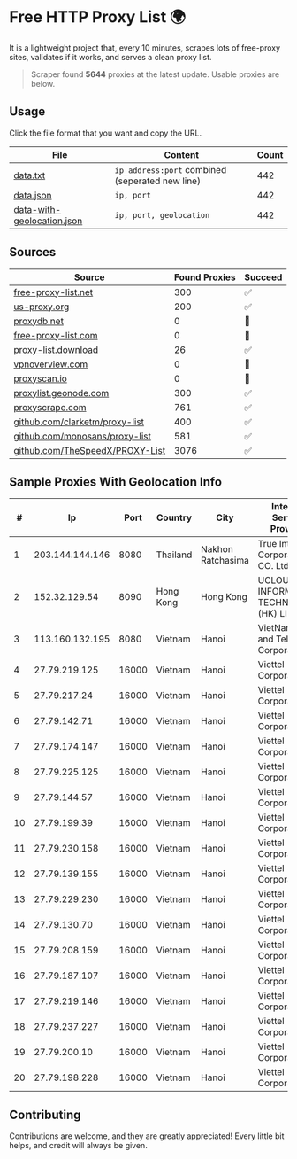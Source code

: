 
# Free HTTP Proxy List 🌍

It is a lightweight project that, every 10 minutes, scrapes lots of free-proxy sites, validates if it works, and serves a clean proxy list.


> Scraper found **5644** proxies at the latest update. Usable proxies are below.

## Usage

Click the file format that you want and copy the URL.


|File|Content|Count|
|----|-------|-----|
|[data.txt](https://raw.githubusercontent.com/themiralay/Proxy-List-World/master/data.txt)|`ip_address:port` combined (seperated new line)|442|
|[data.json](https://raw.githubusercontent.com/themiralay/Proxy-List-World/master/data.json)|`ip, port`|442|
|[data-with-geolocation.json](https://raw.githubusercontent.com/themiralay/Proxy-List-World/master/data-with-geolocation.json)|`ip, port, geolocation`|442|

## Sources

|Source|Found Proxies|Succeed|
|------|-------------|-------|
|[free-proxy-list.net](https://free-proxy-list.net)|300|✅|
|[us-proxy.org](https://www.us-proxy.org)|200|✅|
|[proxydb.net](http://proxydb.net)|0|🚫|
|[free-proxy-list.com](https://free-proxy-list.com/?page=&port=&type%5B%5D=http&type%5B%5D=https&up_time=0&search=Search)|0|🚫|
|[proxy-list.download](https://www.proxy-list.download/HTTP)|26|✅|
|[vpnoverview.com](https://vpnoverview.com/privacy/anonymous-browsing/free-proxy-servers)|0|🚫|
|[proxyscan.io](https://www.proxyscan.io)|0|🚫|
|[proxylist.geonode.com](https://proxylist.geonode.com/api/proxy-list?limit=300&page=1&sort_by=lastChecked&sort_type=desc&protocols=http,https)|300|✅|
|[proxyscrape.com](https://api.proxyscrape.com/v2/?request=displayproxies&protocol=http&timeout=10000&country=all&ssl=all&anonymity=all)|761|✅|
|[github.com/clarketm/proxy-list](https://raw.githubusercontent.com/clarketm/proxy-list/master/proxy-list-raw.txt)|400|✅|
|[github.com/monosans/proxy-list](https://raw.githubusercontent.com/monosans/proxy-list/main/proxies/http.txt)|581|✅|
|[github.com/TheSpeedX/PROXY-List](https://raw.githubusercontent.com/TheSpeedX/PROXY-List/master/http.txt)|3076|✅|


## Sample Proxies With Geolocation Info

|#|Ip|Port|Country|City|Internet Service Provider|
|-|--|----|-------|----|-------------------------|
|1|203.144.144.146|8080|Thailand|Nakhon Ratchasima|True Internet Corporation CO. Ltd.|
|2|152.32.129.54|8090|Hong Kong|Hong Kong|UCLOUD INFORMATION TECHNOLOGY (HK) LIMITED|
|3|113.160.132.195|8080|Vietnam|Hanoi|VietNam Post and Telecom Corporation|
|4|27.79.219.125|16000|Vietnam|Hanoi|Viettel Corporation|
|5|27.79.217.24|16000|Vietnam|Hanoi|Viettel Corporation|
|6|27.79.142.71|16000|Vietnam|Hanoi|Viettel Corporation|
|7|27.79.174.147|16000|Vietnam|Hanoi|Viettel Corporation|
|8|27.79.225.125|16000|Vietnam|Hanoi|Viettel Corporation|
|9|27.79.144.57|16000|Vietnam|Hanoi|Viettel Corporation|
|10|27.79.199.39|16000|Vietnam|Hanoi|Viettel Corporation|
|11|27.79.230.158|16000|Vietnam|Hanoi|Viettel Corporation|
|12|27.79.139.155|16000|Vietnam|Hanoi|Viettel Corporation|
|13|27.79.229.230|16000|Vietnam|Hanoi|Viettel Corporation|
|14|27.79.130.70|16000|Vietnam|Hanoi|Viettel Corporation|
|15|27.79.208.159|16000|Vietnam|Hanoi|Viettel Corporation|
|16|27.79.187.107|16000|Vietnam|Hanoi|Viettel Corporation|
|17|27.79.219.146|16000|Vietnam|Hanoi|Viettel Corporation|
|18|27.79.237.227|16000|Vietnam|Hanoi|Viettel Corporation|
|19|27.79.200.10|16000|Vietnam|Hanoi|Viettel Corporation|
|20|27.79.198.228|16000|Vietnam|Hanoi|Viettel Corporation|



## Contributing

Contributions are welcome, and they are greatly appreciated! Every
little bit helps, and credit will always be given.

